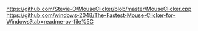 https://github.com/Stevie-O/MouseClicker/blob/master/MouseClicker.cpp
https://github.com/windows-2048/The-Fastest-Mouse-Clicker-for-Windows?tab=readme-ov-file%5C